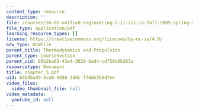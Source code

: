 ```yaml
---
content_type: resource
description: ''
file: /courses/16-01-unified-engineering-i-ii-iii-iv-fall-2005-spring-2006/65bdbad95ca098563ddcf76de3b6d7ee_chapter_5.pdf
file_type: application/pdf
learning_resource_types: []
license: https://creativecommons.org/licenses/by-nc-sa/4.0/
ocw_type: OCWFile
parent_title: Thermodynamics and Propulsion
parent_type: CourseSection
parent_uid: 05b2ba63-43e4-3028-bad4-cdf50e0b363a
resourcetype: Document
title: chapter_5.pdf
uid: 65bdbad9-5ca0-9856-3ddc-f76de3b6d7ee
video_files:
  video_thumbnail_file: null
video_metadata:
  youtube_id: null
---
```

